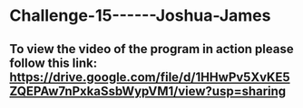 # Challenge-15------Joshua-James

## To view the video of the program in action please follow this link: https://drive.google.com/file/d/1HHwPv5XvKE5ZQEPAw7nPxkaSsbWypVM1/view?usp=sharing
